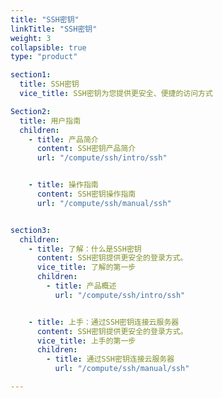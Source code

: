 ```yaml
---
title: "SSH密钥"
linkTitle: "SSH密钥"
weight: 3
collapsible: true
type: "product"

section1:
  title: SSH密钥
  vice_title: SSH密钥为您提供更安全、便捷的访问方式

Section2:
  title: 用户指南
  children:
    - title: 产品简介
      content: SSH密钥产品简介
      url: "/compute/ssh/intro/ssh"


    - title: 操作指南
      content: SSH密钥操作指南
      url: "/compute/ssh/manual/ssh"


section3:
  children:
    - title: 了解：什么是SSH密钥
      content: SSH密钥提供更安全的登录方式。
      vice_title: 了解的第一步
      children:
        - title: 产品概述
          url: "/compute/ssh/intro/ssh"


    - title: 上手：通过SSH密钥连接云服务器
      content: SSH密钥提供更安全的登录方式。
      vice_title: 上手的第一步
      children: 
        - title: 通过SSH密钥连接云服务器
          url: "/compute/ssh/manual/ssh"

---
```



<!-- type: "product" 这个参数表明这是一个产品index页面 -->
<!-- section1 为产品index页面 主标题 副标题 video  video_img为视频图片  -->
<!-- section2 为产品index页面 第一个大块的用户文档配置  -->
<!-- section3 为产品index页面 第二个大块的开发者文档配置  -->
<!-- section4 为产品index页面 第三个大块的学习路径配置  -->